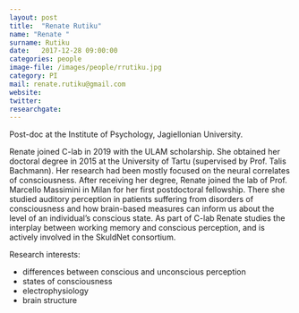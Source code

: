 ```yaml
---
layout: post
title:  "Renate Rutiku"
name: "Renate "
surname: Rutiku
date:   2017-12-28 09:00:00
categories: people
image-file: /images/people/rrutiku.jpg
category: PI
mail: renate.rutiku@gmail.com
website:
twitter:
researchgate:
---
```


Post-doc at the Institute of Psychology, Jagiellonian University.

Renate joined C-lab in 2019 with the ULAM scholarship. She obtained her doctoral degree in 2015 at the University of Tartu (supervised by Prof. Talis Bachmann). Her research had been mostly focused on the neural correlates of consciousness. After receiving her degree, Renate joined the lab of Prof. Marcello Massimini in Milan for her first postdoctoral fellowship. There she studied auditory perception in patients suffering from disorders of consciousness and how brain-based measures can inform us about the level of an individual’s conscious state. As part of C-lab Renate studies the interplay between working memory and conscious perception, and is actively involved in the SkuldNet consortium.

Research interests:
* differences between conscious and unconscious perception
* states of consciousness
* electrophysiology
* brain structure
